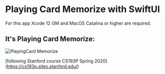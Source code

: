 # Playing Card Memorize with SwiftUI

For this app Xcode 12 GM and MacOS Catalina or higher are required.
## It's Playing Card Memorize:
 
![PlayingCard Memorize](NewGame1.gif)

[following Stanford course CS193P Spring 2020] (https://cs193p.sites.stanford.edu/)
